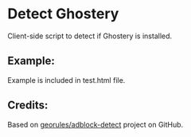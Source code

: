 Detect Ghostery
=============
Client-side script to detect if Ghostery is installed.

Example:
------------
Example is included in test.html file.

Credits:
------------
Based on [georules/adblock-detect](https://github.com/georules/adblock-detect) project on GitHub.

